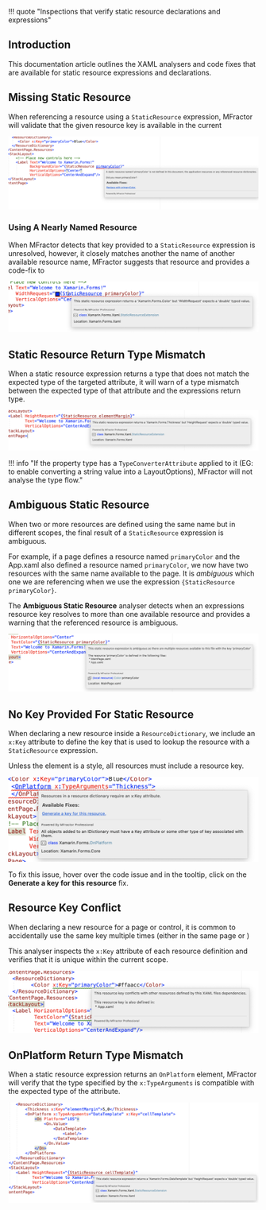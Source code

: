!!! quote "Inspections that verify static resource declarations and expressions"

## Introduction

This documentation article outlines the XAML analysers and code fixes that are available for static resource expressions and declarations.

## Missing Static Resource

When referencing a resource using a `StaticResource` expression, MFractor will validate that the given resource key is available in the current

![Example of the undefined static resource analyser](/img/xamarin-forms/undefined-static-resource.png)

### Using A Nearly Named Resource

When MFractor detects that key provided to a `StaticResource` expression is unresolved, however, it closely matches another the name of another available resource name, MFractor suggests that resource and provides a code-fix to

![Example of the nearly named static resource fix](/img/xamarin-forms/nearly-named-static-resource.png)

## Static Resource Return Type Mismatch

When a static resource expression returns a type that does not match the expected type of the targeted attribute, it will warn of a type mismatch between the expected type of that attribute and the expressions return type.

![Example of the static resource return type mismatch analyser](/img/xamarin-forms/static-resource-return-type-mismatch.png)

!!! info "If the property type has a `TypeConverterAttribute` applied to it (EG: to enable converting a string value into a LayoutOptions), MFractor will not analyse the type flow."

## Ambiguous Static Resource

When two or more resources are defined using the same name but in different scopes, the final result of a `StaticResource` expression is ambiguous.

For example, if a page defines a resource named `primaryColor` and the App.xaml also defined a resource named `primaryColor`, we now have two resources with the same name available to the page. It is *ambiguous* which one we are referencing when we use the expression `{StaticResource primaryColor}`.

The **Ambiguous Static Resource** analyser detects when an expressions resource key resolves to more than one available resource and provides a warning that the referenced resource is ambiguous.

![Example of the nearly ambiguous static resource analyser](/img/xamarin-forms/ambiguous-static-resource.png)

## No Key Provided For Static Resource

When declaring a new resource inside a `ResourceDictionary`, we include an `x:Key` attribute to define the key that is used to lookup the resource with a `StaticResource` expression.

Unless the element is a style, all resources must include a resource key.

![Example of the undefined static resource analyser](/img/xamarin-forms/missing-resource-key.png)

To fix this issue, hover over the code issue and in the tooltip, click on the **Generate a key for this resource** fix.

## Resource Key Conflict

When declaring a new resource for a page or control, it is common to accidentally use the same key multiple times (either in the same page or )

This analyser inspects the `x:Key` attribute of each resource definition and verifies that it is unique within the current scope.

![Example of the nearly ambiguous static resource analyser](/img/xamarin-forms/resource-key-conflict.png)

## OnPlatform Return Type Mismatch

When a static resource expression returns an `OnPlatform` element, MFractor will verify that the type specified by the `x:TypeArguments` is compatible with the expected type of the attribute.

![Example of the OnPlatform return type mismatch](/img/xamarin-forms/onplatform-return-type-mismatch.png)
